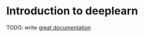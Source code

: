 # Introduction to deeplearn

TODO: write [great documentation](http://jacobian.org/writing/what-to-write/)
